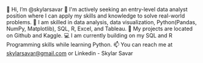 
👋 Hi, I’m @skylarsavar
👀 I'm actively seeking an entry-level data analyst position where I can apply my skills and knowledge to solve real-world problems.
🌱 I am skilled in data analysis, data visualization, Python(Pandas, NumPy, Matplotlib), SQL, R, Excel, and Tableau.
💞️ My projects are located on Github and Kaggle.
💻 I am currently building on my SQL and R Programming skills while learning Python.
📫 You can reach me at skylarsavar@gmail.com or Linkedin - Skylar Savar
